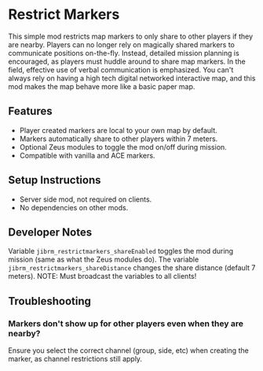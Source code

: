 # Restrict Markers

This simple mod restricts map markers to only share to other players if they are nearby. Players can no longer rely on magically shared markers to communicate positions on-the-fly. Instead, detailed mission planning is encouraged, as players must huddle around to share map markers. In the field, effective use of verbal communication is emphasized. You can't always rely on having a high tech digital networked interactive map, and this mod makes the map behave more like a basic paper map.

## Features

- Player created markers are local to your own map by default.
- Markers automatically share to other players within 7 meters.
- Optional Zeus modules to toggle the mod on/off during mission.
- Compatible with vanilla and ACE markers.

## Setup Instructions

- Server side mod, not required on clients.
- No dependencies on other mods.

## Developer Notes

Variable `jibrm_restrictmarkers_shareEnabled` toggles the mod during mission (same as what the Zeus modules do). The variable `jibrm_restrictmarkers_shareDistance` changes the share distance (default 7 meters). NOTE: Must broadcast the variables to all clients!

## Troubleshooting

### Markers don't show up for other players even when they are nearby?

Ensure you select the correct channel (group, side, etc) when creating the marker, as channel restrictions still apply.
